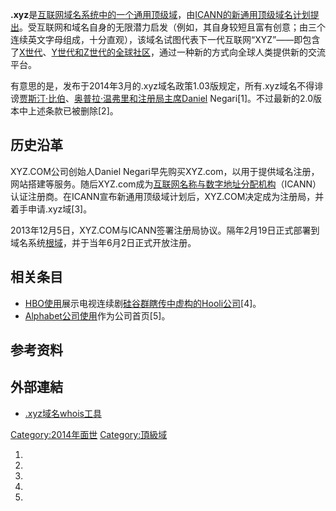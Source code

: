 **.xyz**是[互联网](../Page/互联网.md "wikilink")[域名系统中的一个](../Page/域名系统.md "wikilink")[通用顶级域](../Page/通用顶级域.md "wikilink")，由[ICANN的新通用顶级域名计划提出](../Page/互联网名称与数字地址分配机构.md "wikilink")。受互联网和域名自身的无限潜力启发（例如，其自身较短且富有创意；由三个连续英文字母组成，十分直观），该域名试图代表下一代互联网“XYZ”——即包含了[X世代](../Page/X世代.md "wikilink")、[Y世代和](../Page/Y世代.md "wikilink")[Z世代的全球社区](../Page/Z世代.md "wikilink")，通过一种新的方式向全球人类提供新的交流平台。

有意思的是，发布于2014年3月的.xyz域名政策1.03版规定，所有.xyz域名不得诽谤[贾斯汀·比伯](../Page/贾斯汀·比伯.md "wikilink")、[奥普拉·温弗里和注册局主席Daniel](../Page/奥普拉·温弗里.md "wikilink")
Negari\[1\]。不过最新的2.0版本中上述条款已被删除\[2\]。

## 历史沿革

XYZ.COM公司创始人Daniel
Negari早先购买XYZ.com，以用于提供域名注册，网站搭建等服务。随后XYZ.com成为[互联网名称与数字地址分配机构](../Page/互联网名称与数字地址分配机构.md "wikilink")（ICANN）认证注册商。在ICANN宣布新通用顶级域计划后，XYZ.COM决定成为注册局，并着手申请.xyz域\[3\]。

2013年12月5日，XYZ.COM与ICANN签署注册局协议。隔年2月19日正式部署到域名系统[根域](../Page/根網域名稱伺服器.md "wikilink")，并于当年6月2日正式开放注册。

## 相关条目

  - [HBO使用](../Page/HBO.md "wikilink")展示电视连续剧[硅谷群瞎传中虚构的Hooli公司](../Page/硅谷群瞎传.md "wikilink")\[4\]。
  - [Alphabet公司使用](../Page/Alphabet.md "wikilink")作为公司首页\[5\]。

## 参考资料

## 外部連結

  - [.xyz域名whois工具](https://nic.xyz/whois)

[Category:2014年面世](https://zh.wikipedia.org/wiki/Category:2014年面世 "wikilink")
[Category:頂級域](https://zh.wikipedia.org/wiki/Category:頂級域 "wikilink")

1.
2.
3.
4.
5.